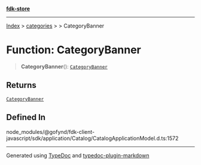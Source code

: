 [**fdk-store**](../../../README.md)
***

[Index](../../../API.md) > [categories](../../README.md) > [<internal>](../README.md) > CategoryBanner

# Function: CategoryBanner

> **CategoryBanner**(): [`CategoryBanner`](../type-aliases/type-alias.CategoryBanner.md)

## Returns

[`CategoryBanner`](../type-aliases/type-alias.CategoryBanner.md)

## Defined In

node\_modules/@gofynd/fdk-client-javascript/sdk/application/Catalog/CatalogApplicationModel.d.ts:1572

***
Generated using [TypeDoc](https://typedoc.org/) and [typedoc-plugin-markdown](https://www.npmjs.com/package/typedoc-plugin-markdown)
